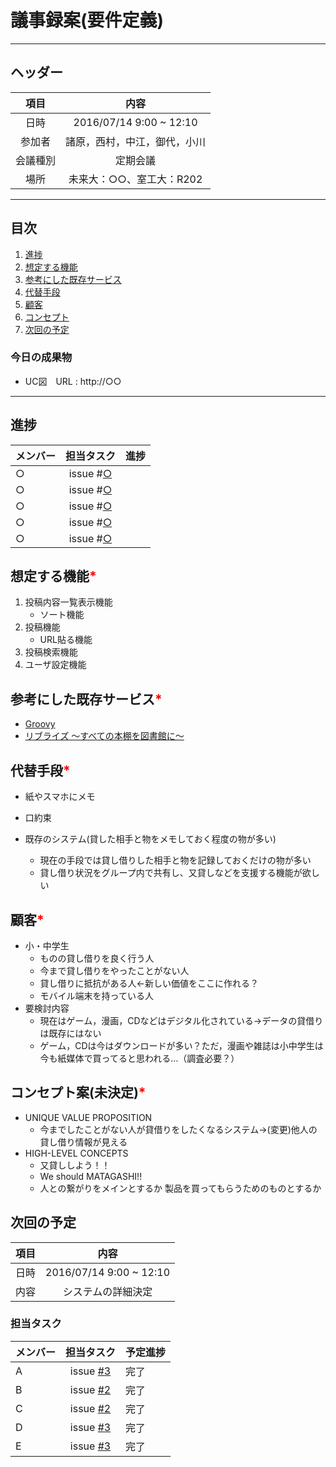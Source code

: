 # 議事録案(要件定義)
---
## ヘッダー
|項目|内容|
|:--:|:--:|
| 日時 | 2016/07/14  9:00 ~ 12:10|
| 参加者 | 諸原，西村，中江，御代，小川 |
| 会議種別 | 定期会議 |
| 場所 | 未来大：○○、室工大：R202 |

---
## 目次
1. [進捗](#ProgressReport)
1. [想定する機能](#anchar1)
2. [参考にした既存サービス](#anchar2)
3. [代替手段](#anchar3)
4. [顧客](#anchar4)
5. [コンセプト](#anchar5)
6. [次回の予定](#anchar6)

### 今日の成果物
- UC図　URL : http://○○

---

## <div id="ProgressReport"/> 進捗

| メンバー | 担当タスク | 進捗 |
| :-- | :--: | :-- |
| ○ | issue #[○]() |  |
| ○ | issue #[○]() |  |
| ○ | issue #[○]() |  |
| ○ | issue #[○]() |  |
| ○ | issue #[○]() |  |

<!--
会議開始時点までのタスク進捗状況を記録する
メンバーごとに「メンバー名、issue番号、進捗状況」の順に記録
-->

<!-- 
想定する機能、参考にした既存サービス、ステークホルダーは会議中に話し合いが行われたならば、必ず記入をお願いします。
-->

## <div id="anchar1"/>想定する機能<font color = "red">*</font>
1. 投稿内容一覧表示機能
	- ソート機能
2. 投稿機能
	- URL貼る機能
3. 投稿検索機能
4. ユーザ設定機能

## <div id="anchar2"/>参考にした既存サービス<font color = "red">*</font>
- [Groovy](http://www.tabroid.jp/app/multimedia/2013/03/com.gr_oo_vy.html)
- [リブライズ 〜すべての本棚を図書館に〜](https://librize.com/ja)

## <div id="anchar3"/>代替手段<font color = "red">*</font>
- 紙やスマホにメモ
- 口約束
- 既存のシステム(貸した相手と物をメモしておく程度の物が多い)

	- 現在の手段では貸し借りした相手と物を記録しておくだけの物が多い
	- 貸し借り状況をグループ内で共有し、又貸しなどを支援する機能が欲しい

## <div id="anchar4"/>顧客<font color = "red">*</font>
- 小・中学生
	- ものの貸し借りを良く行う人
	- 今まで貸し借りをやったことがない人 
	- 貸し借りに抵抗がある人←新しい価値をここに作れる？
	- モバイル端末を持っている人
- 要検討内容
	- 現在はゲーム，漫画，CDなどはデジタル化されている→データの貸借りは既存にはない
	- ゲーム，CDは今はダウンロードが多い？ただ，漫画や雑誌は小中学生は今も紙媒体で買ってると思われる…（調査必要？）



## <div id="anchar5"/>コンセプト案(未決定)<font color = "red">*</font>
- UNIQUE VALUE PROPOSITION
	- 今までしたことがない人が貸借りをしたくなるシステム→(変更)他人の貸し借り情報が見える
- HIGH-LEVEL CONCEPTS
	- 又貸ししよう！！
	- We should MATAGASHI!!
	- 人との繋がりをメインとするか 製品を買ってもらうためのものとするか
	
## <div id="anchar6"/>次回の予定
|項目|内容|
|:--:|:--:|
| 日時 | 2016/07/14  9:00 ~ 12:10|
| 内容 | システムの詳細決定 |

### 担当タスク
| メンバー | 担当タスク | 予定進捗 |
| :-- | :--: | :-- |
| A | issue [#3]() | 完了 |
| B | issue [#2]() | 完了 |
| C | issue [#2]() | 完了 |
| D | issue [#3]() | 完了 |
| E | issue [#3]() | 完了 |
<!--
issueのリンクは当該issueのURLを入れると良いでしょう(相対パス推奨)
issueのコメントなら”＃(issue番号)”だけでリンクできます。
-->
